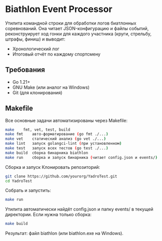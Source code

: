 # Biathlon Event Processor

Утилита командной строки для обработки логов биатлонных соревнований.
Она читает JSON-конфигурацию и файлы событий, реконструирует ход гонки для каждого участника (круги, стрельбу, штрафы, финиш) и выводит:

- Хронологический лог
- Итоговый отчёт по каждому спортсмену

## Требования
- Go 1.21+
- GNU Make (или аналог на Windows)
- Git (для клонирования)

## Makefile
Все основные задачи автоматизированы через Makefile:

```bash
make	fmt, vet, test, build
make fmt	авто-форматирование (go fmt ./...)
make vet	статический анализ (go vet ./...)
make lint	запуск golangci-lint (при установленном)
make test	запуск всех тестов (go test ./...)
make build	сборка бинарника biathlon
make run	сборка и запуск бинарника (читает config.json и events/)
```

Сборка и запуск
Клонировать репозиторий:

```bash
git clone https://github.com/yourorg/YadroTest.git
cd YadroTest
```
Собрать и запустить:

```bash
make run
```
Утилита автоматически найдёт config.json и папку events/ в текущей директории.
Если нужна только сборка:

```bash
make build
```
Результат: файл biathlon (или biathlon.exe на Windows).
